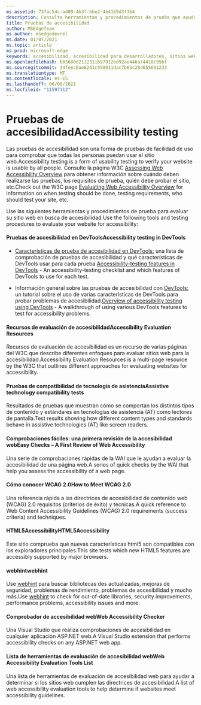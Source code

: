 ```yaml
---
ms.assetid: 737ac54c-ad89-4b3f-bbe2-4e4169d3f364
description: Consulte herramientas y procedimientos de prueba que ayudan a evaluar la accesibilidad de un sitio web.
title: Pruebas de accesibilidad
author: MSEdgeTeam
ms.author: msedgedevrel
ms.date: 01/07/2021
ms.topic: article
ms.prod: microsoft-edge
keywords: accesibilidad, accesibilidad para desarrolladores, sitios web accesibles, edge, desarrollo web, ARIA, desarrollador, UIA, Automatización de la interfaz de usuario
ms.openlocfilehash: b03680d2112311b97912ed92ae446a74410c95bf
ms.sourcegitcommit: 34feec6ae6241c598911dac7b63c28d655691233
ms.translationtype: MT
ms.contentlocale: es-ES
ms.lasthandoff: 06/08/2021
ms.locfileid: "11597112"
---
```

# <a name="accessibility-testing"></a><span data-ttu-id="9fcaf-104">Pruebas de accesibilidad</span><span class="sxs-lookup"><span data-stu-id="9fcaf-104">Accessibility testing</span></span>  

<span data-ttu-id="9fcaf-105">Las pruebas de accesibilidad son una forma de pruebas de facilidad de uso para comprobar que todas las personas puedan usar el sitio web.</span><span class="sxs-lookup"><span data-stu-id="9fcaf-105">Accessibility testing is a form of usability testing to verify your website is usable by all people.</span></span> <span data-ttu-id="9fcaf-106">Consulte la página W3C [Assessing Web Accessibility Overview](https://www.w3.org/WAI/test-evaluate) para obtener información sobre cuándo deben realizarse las pruebas, los requisitos de prueba, quién debe probar el sitio, etc.</span><span class="sxs-lookup"><span data-stu-id="9fcaf-106">Check out the W3C page [Evaluating Web Accessibility Overview](https://www.w3.org/WAI/test-evaluate) for information on when testing should be done, testing requirements, who should test your site, etc.</span></span>

<span data-ttu-id="9fcaf-107">Use las siguientes herramientas y procedimientos de prueba para evaluar su sitio web en busca de accesibilidad:</span><span class="sxs-lookup"><span data-stu-id="9fcaf-107">Use the following tools and testing procedures to evaluate your website for accessibility:</span></span>

#### <a name="accessibility-testing-in-devtools"></a><span data-ttu-id="9fcaf-108">Pruebas de accesibilidad en DevTools</span><span class="sxs-lookup"><span data-stu-id="9fcaf-108">Accessibility testing in DevTools</span></span>

*   <span data-ttu-id="9fcaf-109">[Características de prueba de accesibilidad en DevTools:][DevtoolsAccessibilityReference] una lista de comprobación de pruebas de accesibilidad y qué características de DevTools usar para cada prueba.</span><span class="sxs-lookup"><span data-stu-id="9fcaf-109">[Accessibility-testing features in DevTools][DevtoolsAccessibilityReference] - An accessibility-testing checklist and which features of DevTools to use for each test.</span></span>

*   <span data-ttu-id="9fcaf-110">Información general sobre las pruebas de accesibilidad con [DevTools:][DevtoolsAccessibilityAccessibilitytestingindevtools] un tutorial sobre el uso de varias características de DevTools para probar problemas de accesibilidad.</span><span class="sxs-lookup"><span data-stu-id="9fcaf-110">[Overview of accessibility testing using DevTools][DevtoolsAccessibilityAccessibilitytestingindevtools] - A walkthrough of using various DevTools features to test for accessibility problems.</span></span>

#### [<a name="accessibility-evaluation-resources"></a><span data-ttu-id="9fcaf-111">Recursos de evaluación de accesibilidad</span><span class="sxs-lookup"><span data-stu-id="9fcaf-111">Accessibility Evaluation Resources</span></span>](https://www.w3.org/WAI/eval/Overview.html)  

<span data-ttu-id="9fcaf-112">Recursos de evaluación de accesibilidad es un recurso de varias páginas del W3C que describe diferentes enfoques para evaluar sitios web para la accesibilidad.</span><span class="sxs-lookup"><span data-stu-id="9fcaf-112">Accessibility Evaluation Resources is a multi-page resource by the W3C that outlines different approaches for evaluating websites for accessibility.</span></span>

#### [<a name="assistive-technology-compatibility-tests"></a><span data-ttu-id="9fcaf-113">Pruebas de compatibilidad de tecnología de asistencia</span><span class="sxs-lookup"><span data-stu-id="9fcaf-113">Assistive technology compatibility tests</span></span>](http://www.powermapper.com/tests)  

<span data-ttu-id="9fcaf-114">Resultados de pruebas que muestran cómo se comportan los distintos tipos de contenido y estándares en tecnologías de asistencia (AT) como lectores de pantalla.</span><span class="sxs-lookup"><span data-stu-id="9fcaf-114">Test results showing how different content types and standards behave in assistive technologies (AT) like screen readers.</span></span>

#### [<a name="easy-checks--a-first-review-of-web-accessibility"></a><span data-ttu-id="9fcaf-115">Comprobaciones fáciles: una primera revisión de la accesibilidad web</span><span class="sxs-lookup"><span data-stu-id="9fcaf-115">Easy Checks – A First Review of Web Accessibility</span></span>](https://www.w3.org/WAI/eval/preliminary.html)  

<span data-ttu-id="9fcaf-116">Una serie de comprobaciones rápidas de la WAI que le ayudan a evaluar la accesibilidad de una página web.</span><span class="sxs-lookup"><span data-stu-id="9fcaf-116">A series of quick checks by the WAI that help you assess the accessibility of a web page.</span></span>

#### [<a name="how-to-meet-wcag-20"></a><span data-ttu-id="9fcaf-117">Cómo conocer WCAG 2.0</span><span class="sxs-lookup"><span data-stu-id="9fcaf-117">How to Meet WCAG 2.0</span></span>](https://www.w3.org/WAI/WCAG20/quickref)  

<span data-ttu-id="9fcaf-118">Una referencia rápida a las directrices de accesibilidad de contenido web \(WCAG\) 2.0 requisitos (criterios de éxito) y técnicas.</span><span class="sxs-lookup"><span data-stu-id="9fcaf-118">A quick reference to Web Content Accessibility Guidelines \(WCAG\) 2.0 requirements (success criteria) and techniques.</span></span>

#### [<a name="html5accessibility"></a><span data-ttu-id="9fcaf-119">HTML5Accessibility</span><span class="sxs-lookup"><span data-stu-id="9fcaf-119">HTML5Accessibility</span></span>](https://html5accessibility.com)  

<span data-ttu-id="9fcaf-120">Este sitio comprueba qué nuevas características html5 son compatibles con los exploradores principales.</span><span class="sxs-lookup"><span data-stu-id="9fcaf-120">This site tests which new HTML5 features are accessibly supported by major browsers.</span></span> 

#### [<a name="webhint"></a><span data-ttu-id="9fcaf-121">webhint</span><span class="sxs-lookup"><span data-stu-id="9fcaf-121">webhint</span></span>](https://webhint.io)  

<span data-ttu-id="9fcaf-122">Use [webhint](https://webhint.io/) para buscar bibliotecas des actualizadas, mejoras de seguridad, problemas de rendimiento, problemas de accesibilidad y mucho más.</span><span class="sxs-lookup"><span data-stu-id="9fcaf-122">Use [webhint](https://webhint.io/) to check for out-of-date libraries, security improvements, performance problems, accessibility issues and more.</span></span>

#### [<a name="web-accessibility-checker"></a><span data-ttu-id="9fcaf-123">Comprobador de accesibilidad web</span><span class="sxs-lookup"><span data-stu-id="9fcaf-123">Web Accessibility Checker</span></span>](https://visualstudiogallery.msdn.microsoft.com/3aabefab-1681-4fea-8f95-6a62e2f0f1ec)  

<span data-ttu-id="9fcaf-124">Una Visual Studio que realiza comprobaciones de accesibilidad en cualquier aplicación ASP.NET web.</span><span class="sxs-lookup"><span data-stu-id="9fcaf-124">A Visual Studio extension that performs accessibility checks on any ASP.NET web app.</span></span>

#### [<a name="web-accessibility-evaluation-tools-list"></a><span data-ttu-id="9fcaf-125">Lista de herramientas de evaluación de accesibilidad web</span><span class="sxs-lookup"><span data-stu-id="9fcaf-125">Web Accessibility Evaluation Tools List</span></span>](https://www.w3.org/WAI/ER/tools/index.html)  

<span data-ttu-id="9fcaf-126">Una lista de herramientas de evaluación de accesibilidad web para ayudar a determinar si los sitios web cumplen las directrices de accesibilidad.</span><span class="sxs-lookup"><span data-stu-id="9fcaf-126">A list of web accessibility evaluation tools to help determine if websites meet accessibility guidelines.</span></span>

<!-- links: -->

[DevtoolsAccessibilityAccessibilitytestingindevtools]: ../devtools-guide-chromium/accessibility/accessibility-testing-in-devtools.md "Información general sobre las pruebas de accesibilidad con DevTools | Microsoft Docs"
[DevtoolsAccessibilityReference]: ../devtools-guide-chromium/accessibility/reference.md "Características de prueba de accesibilidad en DevTools | Microsoft Docs"
